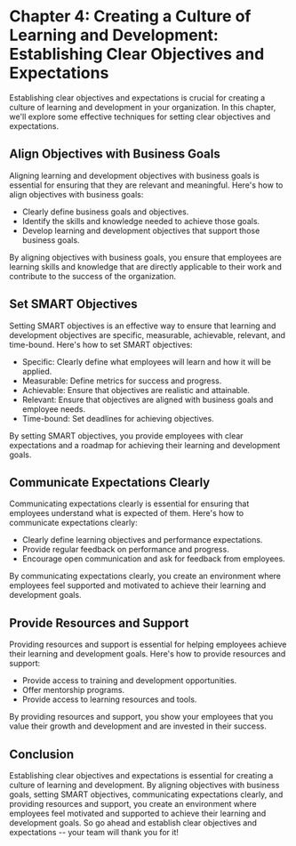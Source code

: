 Chapter 4: Creating a Culture of Learning and Development: Establishing Clear Objectives and Expectations
=========================================================================================================

Establishing clear objectives and expectations is crucial for creating a culture of learning and development in your organization. In this chapter, we'll explore some effective techniques for setting clear objectives and expectations.

Align Objectives with Business Goals
------------------------------------

Aligning learning and development objectives with business goals is essential for ensuring that they are relevant and meaningful. Here's how to align objectives with business goals:

* Clearly define business goals and objectives.
* Identify the skills and knowledge needed to achieve those goals.
* Develop learning and development objectives that support those business goals.

By aligning objectives with business goals, you ensure that employees are learning skills and knowledge that are directly applicable to their work and contribute to the success of the organization.

Set SMART Objectives
--------------------

Setting SMART objectives is an effective way to ensure that learning and development objectives are specific, measurable, achievable, relevant, and time-bound. Here's how to set SMART objectives:

* Specific: Clearly define what employees will learn and how it will be applied.
* Measurable: Define metrics for success and progress.
* Achievable: Ensure that objectives are realistic and attainable.
* Relevant: Ensure that objectives are aligned with business goals and employee needs.
* Time-bound: Set deadlines for achieving objectives.

By setting SMART objectives, you provide employees with clear expectations and a roadmap for achieving their learning and development goals.

Communicate Expectations Clearly
--------------------------------

Communicating expectations clearly is essential for ensuring that employees understand what is expected of them. Here's how to communicate expectations clearly:

* Clearly define learning objectives and performance expectations.
* Provide regular feedback on performance and progress.
* Encourage open communication and ask for feedback from employees.

By communicating expectations clearly, you create an environment where employees feel supported and motivated to achieve their learning and development goals.

Provide Resources and Support
-----------------------------

Providing resources and support is essential for helping employees achieve their learning and development goals. Here's how to provide resources and support:

* Provide access to training and development opportunities.
* Offer mentorship programs.
* Provide access to learning resources and tools.

By providing resources and support, you show your employees that you value their growth and development and are invested in their success.

Conclusion
----------

Establishing clear objectives and expectations is essential for creating a culture of learning and development. By aligning objectives with business goals, setting SMART objectives, communicating expectations clearly, and providing resources and support, you create an environment where employees feel motivated and supported to achieve their learning and development goals. So go ahead and establish clear objectives and expectations -- your team will thank you for it!
